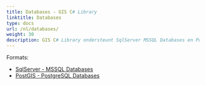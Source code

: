```yaml
---
title: Databases - GIS C# Library
linktitle: Databases
type: docs
url: /nl/databases/
weight: 30
description: GIS C# Library ondersteunt SqlServer MSSQL Databases en PostGIS PostgreSQL Databases
---
```


Formats:

- [SqlServer - MSSQL Databases](/gis/nl/sql-server/)
- [PostGIS - PostgreSQL Databases](/gis/nl/postgre-sql/)
